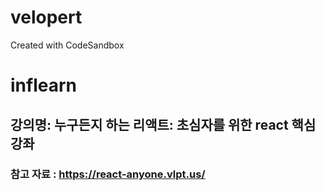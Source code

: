 # velopert
Created with CodeSandbox
# inflearn
## 강의명: 누구든지 하는 리액트: 초심자를 위한 react 핵심 강좌

### 참고 자료 :  https://react-anyone.vlpt.us/

